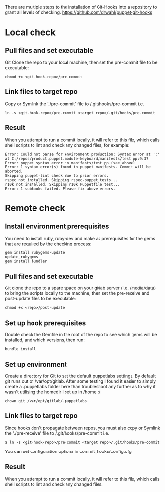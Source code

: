 
There are multiple steps to the installation of Git-Hooks into a repository to grant all levels of checking.
https://github.com/drwahl/puppet-git-hooks


# Local check
## Pull files and set executable
Git Clone the repo to your local machine, then set the pre-commit file to be executable:

`chmod +x <git-hook-repo>/pre-commit`

## Link files to target repo
Copy or Symlink the './pre-commit' file to <target repo>/.git/hooks/pre-commit i.e.

`ln -s <git-hook-repo>/pre-commit <target repo>/.git/hooks/pre-commit`

## Result
When you attempt to run a commit locally, it will refer to this file, which calls shell scripts to lint and check any changed files, for example:


```$ git add . && git commit -m "test file 2"
Error: Could not parse for environment production: Syntax error at ':' at C:/repos/product.puppet.module-keyboard/manifests/test.pp:9:37
Error: puppet syntax error in manifests/test.pp (see above)
Error: 1 syntax error(s) found in puppet manifests. Commit will be aborted.
Skipping puppet-lint check due to prior errors.
rspec not installed. Skipping rspec-puppet tests...
r10k not installed. Skipping r10k Puppetfile test...
Error: 1 subhooks failed. Please fix above errors.
```

# Remote check

## Install environment prerequisites
You need to install ruby, ruby-dev and make as prerequisites for the gems that are required by the checking process:

```apt-get install Ruby ruby-dev make
gem install rubygems-update
update_rubygems
gem install bundler
```

## Pull files and set executable
Git clone the repo to a spare space on your gitlab server (i.e. /media/data) to bring the scripts locally to the machine, then set the pre-receive and post-update files to be executable:

```chmod +x <repo>/pre-receive
chmod +x <repo>/post-update
```

## Set up hook prerequisites
Double check the Gemfile in the root of the repo to see which gems will be installed, and which versions, then run:

`bundle install`

## Set up environment
Create a directory for Git to set the default puppetlabs settings. By default git runs out of /var/opt/gitlab. After some testing I found it easier to simply create a .puppetlabs folder here than troubleshoot any further as to why it wasn't utilising the homedir I set up in /home :)

```mkdir /var/opt/gitlab/.puppetlabs
chown git /var/opt/gitlab/.puppetlabs
```

## Link files to target repo
Since hooks don't propagate between repos,  you must also copy or Symlink the './pre-receive' file to <target repo>/.git/hooks/pre-commit i.e.

`$ ln -s <git-hook-repo>/pre-commit <target repo>/.git/hooks/pre-commit`

You can set configuration options in commit_hooks/config.cfg

## Result
When you attempt to run a commit locally, it will refer to this file, which calls shell scripts to lint and check any changed files.
